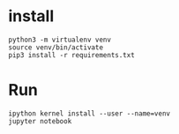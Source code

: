 # install
```
python3 -m virtualenv venv
source venv/bin/activate
pip3 install -r requirements.txt
```

# Run
```
ipython kernel install --user --name=venv
jupyter notebook
```


